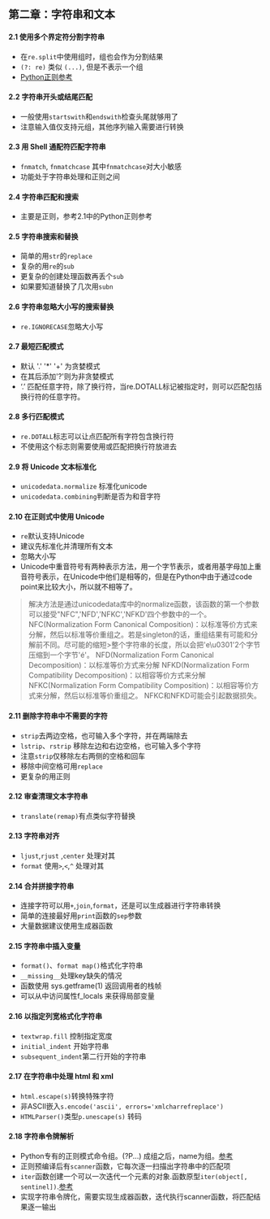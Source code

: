 ## 第二章：字符串和文本


#### 2.1 使用多个界定符分割字符串
- 在`re.split`中使用组时，组也会作为分割结果
- `(?: re)` 类似 `(...)`, 但是不表示一个组
- [Python正则参考](http://www.runoob.com/python/python-reg-expressions.html)

#### 2.2 字符串开头或结尾匹配
- 一般使用`startswith`和`endswith`检查头尾就够用了
- 注意输入值仅支持元组，其他序列输入需要进行转换

#### 2.3 用 Shell 通配符匹配字符串
- `fnmatch`, `fnmatchcase` 其中`fnmatchcase`对大小敏感
- 功能处于字符串处理和正则之间

#### 2.4 字符串匹配和搜索
- 主要是正则，参考2.1中的Python正则参考

#### 2.5 字符串搜索和替换
- 简单的用`str`的`replace`
- 复杂的用`re`的`sub`
- 更复杂的创建处理函数再丢个`sub`
- 如果要知道替换了几次用`subn`

#### 2.6 字符串忽略大小写的搜索替换
- `re.IGNORECASE`忽略大小写

#### 2.7 最短匹配模式
- 默认 '.' '*' '+' 为贪婪模式
- 在其后添加'?'则为非贪婪模式
- ‘.’ 匹配任意字符，除了换行符，当re.DOTALL标记被指定时，则可以匹配包括换行符的任意字符。

#### 2.8 多行匹配模式
- `re.DOTALL`标志可以让点匹配所有字符包含换行符
- 不使用这个标志则需要使用或匹配把换行符放进去

#### 2.9 将 Unicode 文本标准化
- `unicodedata.normalize` 标准化unicode
- `unicodedata.combining`判断是否为和音字符

#### 2.10 在正则式中使用 Unicode
- `re`默认支持Unicode
- 建议先标准化并清理所有文本
- 忽略大小写
- Unicode中重音符号有两种表示方法，用一个字节表示，或者用基字母加上重音符号表示，在Unicode中他们是相等的，但是在Python中由于通过code point来比较大小，所以就不相等了。
>解决方法是通过unicodedata库中的normalize函数，该函数的第一个参数可以接受"NFC",'NFD','NFKC','NFKD'四个参数中的一个。
>NFC(Normalization Form Canonical Composition)：以标准等价方式来分解，然后以标准等价重组之。若是singleton的话，重组结果有可能和分解前不同。尽可能的缩短>整个字符串的长度，所以会把'e\u0301'2个字节压缩到一个字节'é'。
>NFD(Normalization Form Canonical Decomposition)：以标准等价方式来分解
>NFKD(Normalization Form Compatibility Decomposition)：以相容等价方式来分解
>NFKC(Normalization Form Compatibility Composition)：以相容等价方式来分解，然后以标准等价重组之。
>NFKC和NFKD可能会引起数据损失。

#### 2.11 删除字符串中不需要的字符
- `strip`去两边空格，也可输入多个字符，并在两端除去
- `lstrip`、`rstrip` 移除左边和右边空格，也可输入多个字符
-  注意`strip`仅移除左右两侧的空格和回车
-  移除中间空格可用`replace`
-  更复杂的用正则

#### 2.12 审查清理文本字符串
- `translate(remap)`有点类似字符替换

#### 2.13 字符串对齐
- `ljust`,`rjust` ,`center` 处理对其
- `format` 使用`>`,`<`,`^` 处理对其

#### 2.14 合并拼接字符串
- 连接字符可以用`+`,`join`,`format`，还是可以生成器进行字符串转换
- 简单的连接最好用`print`函数的`sep`参数
- 大量数据建议使用生成器函数

#### 2.15 字符串中插入变量
- `format()`、`format map()`格式化字符串
- `__missing__`处理key缺失的情况
- 函数使用 sys.getframe(1) 返回调用者的栈帧
- 可以从中访问属性f_locals 来获得局部变量

#### 2.16 以指定列宽格式化字符串
- `textwrap.fill` 控制指定宽度
- `initial_indent` 开始字符串
- `subsequent_indent`第二行开始的字符串

#### 2.17 在字符串中处理 html 和 xml
- `html.escape(s)`转换特殊字符
- 非ASCII嵌入`s.encode('ascii', errors='xmlcharrefreplace')`
- `HTMLParser()`类型`p.unescape(s)` 转码

#### 2.18 字符串令牌解析
- Python专有的正则模式命令组。(?P<name>...) 成组之后，name为组。[参考](https://wizardforcel.gitbooks.io/py-re-guide/content/14.html)
- 正则预编译后有`scanner`函数，它每次逐一扫描出字符串中的匹配项
- `iter`函数创建一个可以一次迭代一个元素的对象.函数原型`iter(object[, sentinel])`.[参考](https://www.programiz.com/python-programming/methods/built-in/iter)
- 实现字符串令牌化，需要实现生成器函数，迭代执行scanner函数，将匹配结果逐一输出